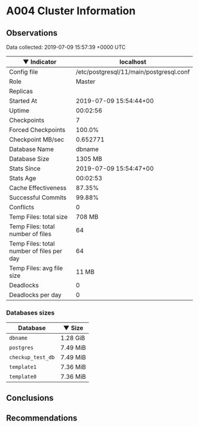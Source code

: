 # A004 Cluster Information #

## Observations ##
Data collected: 2019-07-09 15:57:39 +0000 UTC  

|&#9660;&nbsp;Indicator | localhost |
|--------|-------|
|Config file |/etc/postgresql/11/main/postgresql.conf|
|Role |Master|
|Replicas ||
|Started At |2019-07-09&nbsp;15:54:44+00|
|Uptime |00:02:56|
|Checkpoints |7|
|Forced Checkpoints |100.0%|
|Checkpoint MB/sec |0.652771|
|Database Name |dbname|
|Database Size |1305&nbsp;MB|
|Stats Since |2019-07-09&nbsp;15:54:47+00|
|Stats Age |00:02:53|
|Cache Effectiveness |87.35%|
|Successful Commits |99.88%|
|Conflicts |0|
|Temp Files: total size |708&nbsp;MB|
|Temp Files: total number of files |64|
|Temp Files: total number of files per day |64|
|Temp Files: avg file size |11&nbsp;MB|
|Deadlocks |0|
|Deadlocks per day |0|


### Databases sizes ###

| Database | &#9660;&nbsp;Size |
|----------|--------|
| `dbname` | 1.28&nbsp;GiB |
| `postgres` | 7.49&nbsp;MiB |
| `checkup_test_db` | 7.49&nbsp;MiB |
| `template1` | 7.36&nbsp;MiB |
| `template0` | 7.36&nbsp;MiB |


## Conclusions ##


## Recommendations ##

